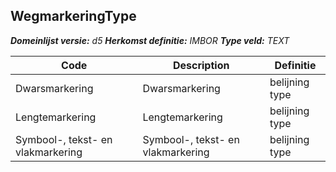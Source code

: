 ﻿## WegmarkeringType

*__Domeinlijst versie:__ d5*
*__Herkomst definitie:__ IMBOR*
*__Type veld:__ TEXT*

|__Code__ |__Description__ |__Definitie__	|
|	---	|	---	|   ---	| 
| Dwarsmarkering | Dwarsmarkering | belijning type |
| Lengtemarkering | Lengtemarkering | belijning type |
| Symbool-, tekst- en vlakmarkering | Symbool-, tekst- en vlakmarkering | belijning type |
